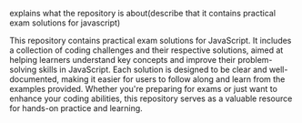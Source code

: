 explains what the repository is about(describe that it contains practical exam solutions for javascript)

This repository contains practical exam solutions for JavaScript. It includes a collection of coding challenges and their respective solutions, aimed at helping learners understand key concepts and improve their problem-solving skills in JavaScript. Each solution is designed to be clear and well-documented, making it easier for users to follow along and learn from the examples provided. Whether you're preparing for exams or just want to enhance your coding abilities, this repository serves as a valuable resource for hands-on practice and learning.
